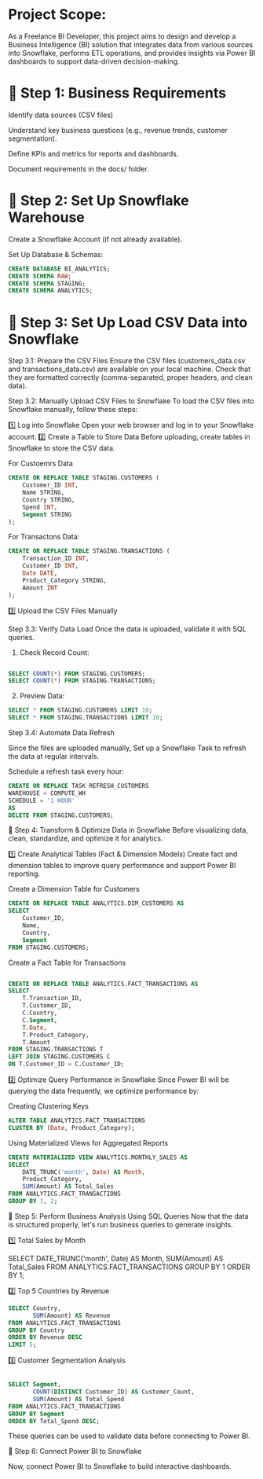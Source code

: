# Project Scope:
As a Freelance BI Developer, this project aims to design and develop a Business Intelligence (BI) solution that integrates data from various sources into Snowflake, performs ETL operations, and provides insights via Power BI dashboards to support data-driven decision-making.


# 📌 Step 1: Business Requirements

Identify data sources (CSV files)

Understand key business questions (e.g., revenue trends, customer segmentation).

Define KPIs and metrics for reports and dashboards.

Document requirements in the docs/ folder.


# 📌 Step 2: Set Up Snowflake Warehouse

Create a Snowflake Account (if not already available).

Set Up Database & Schemas:

```sql
CREATE DATABASE BI_ANALYTICS;
CREATE SCHEMA RAW;
CREATE SCHEMA STAGING;
CREATE SCHEMA ANALYTICS;
```

# 📌 Step 3: Set Up Load CSV Data into Snowflake 

Step 3.1: Prepare the CSV Files
Ensure the CSV files (customers_data.csv and transactions_data.csv) are available on your local machine.
Check that they are formatted correctly (comma-separated, proper headers, and clean data).

Step 3.2: Manually Upload CSV Files to Snowflake
To load the CSV files into Snowflake manually, follow these steps:

1️⃣ Log into Snowflake
Open your web browser and log in to your Snowflake account.
2️⃣ Create a Table to Store Data
Before uploading, create tables in Snowflake to store the CSV data.


For Custoemrs Data 

```sql
CREATE OR REPLACE TABLE STAGING.CUSTOMERS (
    Customer_ID INT,
    Name STRING,
    Country STRING,
    Spend INT,
    Segment STRING
);
```

For Transactons Data: 

```sql
CREATE OR REPLACE TABLE STAGING.TRANSACTIONS (
    Transaction_ID INT,
    Customer_ID INT,
    Date DATE,
    Product_Category STRING,
    Amount INT
);
```

3️⃣ Upload the CSV Files Manually

Step 3.3: Verify Data Load
Once the data is uploaded, validate it with SQL queries.

1. Check Record Count:

```sql

SELECT COUNT(*) FROM STAGING.CUSTOMERS;
SELECT COUNT(*) FROM STAGING.TRANSACTIONS;

```

2. Preview Data:

```sql
SELECT * FROM STAGING.CUSTOMERS LIMIT 10;
SELECT * FROM STAGING.TRANSACTIONS LIMIT 10;

```

Step 3.4: Automate Data Refresh

Since the files are uploaded manually, Set up a Snowflake Task to refresh the data at regular intervals.

Schedule a refresh task every hour:

```sql
CREATE OR REPLACE TASK REFRESH_CUSTOMERS
WAREHOUSE = COMPUTE_WH
SCHEDULE = '1 HOUR'
AS
DELETE FROM STAGING.CUSTOMERS;
```

📌 Step 4: Transform & Optimize Data in Snowflake
Before visualizing data, clean, standardize, and optimize it for analytics.

1️⃣ Create Analytical Tables (Fact & Dimension Models)
Create fact and dimension tables to improve query performance and support Power BI reporting.

Create a Dimension Table for Customers

```sql
CREATE OR REPLACE TABLE ANALYTICS.DIM_CUSTOMERS AS
SELECT 
    Customer_ID, 
    Name, 
    Country, 
    Segment
FROM STAGING.CUSTOMERS;
```

Create a Fact Table for Transactions

```sql

CREATE OR REPLACE TABLE ANALYTICS.FACT_TRANSACTIONS AS
SELECT 
    T.Transaction_ID,
    T.Customer_ID,
    C.Country,
    C.Segment,
    T.Date,
    T.Product_Category,
    T.Amount
FROM STAGING.TRANSACTIONS T
LEFT JOIN STAGING.CUSTOMERS C
ON T.Customer_ID = C.Customer_ID;

```

2️⃣ Optimize Query Performance in Snowflake
Since Power BI will be querying the data frequently, we optimize performance by:

Creating Clustering Keys

```sql
ALTER TABLE ANALYTICS.FACT_TRANSACTIONS
CLUSTER BY (Date, Product_Category);
```

Using Materialized Views for Aggregated Reports

```sql
CREATE MATERIALIZED VIEW ANALYTICS.MONTHLY_SALES AS
SELECT 
    DATE_TRUNC('month', Date) AS Month,
    Product_Category,
    SUM(Amount) AS Total_Sales
FROM ANALYTICS.FACT_TRANSACTIONS
GROUP BY 1, 2;
```


📌 Step 5: Perform Business Analysis Using SQL Queries
Now that the data is structured properly, let's run business queries to generate insights.

1️⃣ Total Sales by Month

SELECT DATE_TRUNC('month', Date) AS Month, 
       SUM(Amount) AS Total_Sales
FROM ANALYTICS.FACT_TRANSACTIONS
GROUP BY 1
ORDER BY 1;

2️⃣ Top 5 Countries by Revenue

```sql
SELECT Country, 
       SUM(Amount) AS Revenue
FROM ANALYTICS.FACT_TRANSACTIONS
GROUP BY Country
ORDER BY Revenue DESC
LIMIT 5;

```
3️⃣ Customer Segmentation Analysis

```sql

SELECT Segment, 
       COUNT(DISTINCT Customer_ID) AS Customer_Count, 
       SUM(Amount) AS Total_Spend
FROM ANALYTICS.FACT_TRANSACTIONS
GROUP BY Segment
ORDER BY Total_Spend DESC;

```

These queries can be used to validate data before connecting to Power BI.


📌 Step 6: Connect Power BI to Snowflake

Now, connect Power BI to Snowflake to build interactive dashboards.



